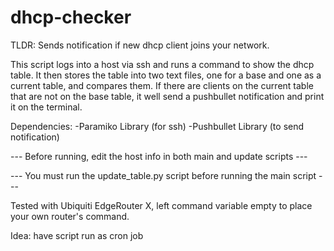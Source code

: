 # dhcp-checker

TLDR: Sends notification if new dhcp client joins your network.

This script logs into a host via ssh and runs a command to show the dhcp
table. It then stores the table into two text files, one for a base and one
as a current table, and compares them. If there are clients on the current
table that are not on the base table, it well send a pushbullet notification
and print it on the terminal.

Dependencies:
  -Paramiko Library (for ssh)
  -Pushbullet Library (to send notification)

--- Before running, edit the host info in both main and update scripts ---

--- You must run the update_table.py script before running the main script ---

Tested with Ubiquiti EdgeRouter X, left command variable empty to place your own router's command.

Idea: have script run as cron job

